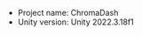 <!-- UNITY CODE ASSIST INSTRUCTIONS START -->
- Project name: ChromaDash
- Unity version: Unity 2022.3.18f1
<!-- UNITY CODE ASSIST INSTRUCTIONS END -->